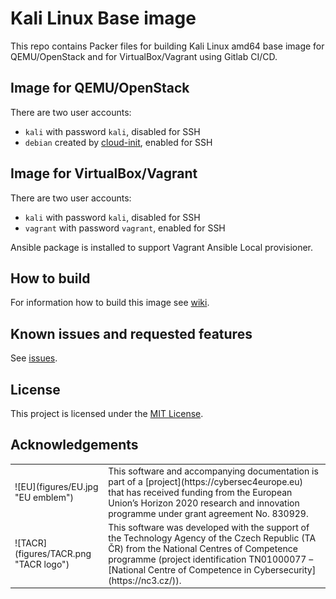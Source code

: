 # Kali Linux Base image

This repo contains Packer files for building Kali Linux amd64 base image for QEMU/OpenStack and for VirtualBox/Vagrant using Gitlab CI/CD.

## Image for QEMU/OpenStack

There are two user accounts:

*  `kali` with password `kali`, disabled for SSH
*  `debian` created by [cloud-init](https://cloudinit.readthedocs.io/en/latest/), enabled for SSH

## Image for VirtualBox/Vagrant

There are two user accounts:

*  `kali` with password `kali`, disabled for SSH
*  `vagrant` with password `vagrant`, enabled for SSH

Ansible package is installed to support Vagrant Ansible Local provisioner.

## How to build

For information how to build this image see [wiki](https://gitlab.ics.muni.cz/muni-kypo-images/muni-kypo-images-wiki/-/wikis/How-to-build-an-image-locally).

## Known issues and requested features

See [issues](https://gitlab.ics.muni.cz/muni-kypo-images/kali/-/issues).

## License

This project is licensed under the [MIT License](LICENSE).

## Acknowledgements

<table>
  <tr>
    <td>![EU](figures/EU.jpg "EU emblem")</td>
    <td>
This software and accompanying documentation is part of a [project](https://cybersec4europe.eu) that has received funding from the European Union’s Horizon 2020 research and innovation programme under grant agreement No. 830929.
</td>
  </tr>
  <tr>
      <td>![TACR](figures/TACR.png "TACR logo")</td>
      <td>This software was developed with the support of the Technology Agency of the Czech Republic (TA ČR) from the National Centres of Competence programme (project identification TN01000077 – [National Centre of Competence in Cybersecurity](https://nc3.cz/)). 
      </td>
  </tr>
 </table>

